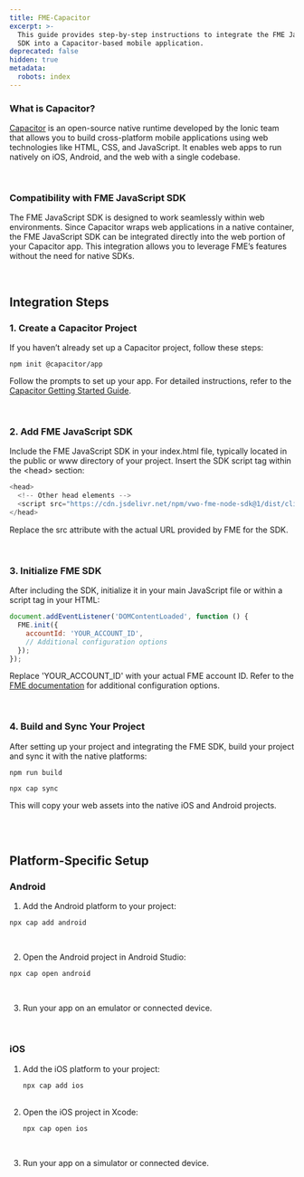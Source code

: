 ```yaml
---
title: FME-Capacitor
excerpt: >-
  This guide provides step-by-step instructions to integrate the FME JavaScript
  SDK into a Capacitor-based mobile application.
deprecated: false
hidden: true
metadata:
  robots: index
---
```

### What is Capacitor?

[Capacitor](https://capacitorjs.com/) is an open-source native runtime developed by the Ionic team that allows you to build cross-platform mobile applications using web technologies like HTML, CSS, and JavaScript. It enables web apps to run natively on iOS, Android, and the web with a single codebase.

<br />

### Compatibility with FME JavaScript SDK

The FME JavaScript SDK is designed to work seamlessly within web environments. Since Capacitor wraps web applications in a native container, the FME JavaScript SDK can be integrated directly into the web portion of your Capacitor app. This integration allows you to leverage FME’s features without the need for native SDKs.

<br />

## Integration Steps

### 1. Create a Capacitor Project

If you haven’t already set up a Capacitor project, follow these steps:

```shell
npm init @capacitor/app
```

Follow the prompts to set up your app. For detailed instructions, refer to the [Capacitor Getting Started Guide](https://capacitorjs.com/docs/getting-started).

<br />

### 2. Add FME JavaScript SDK

Include the FME JavaScript SDK in your index.html file, typically located in the public or www directory of your project. Insert the SDK script tag within the \<head> section:

```javascript
<head>
  <!-- Other head elements -->
  <script src="https://cdn.jsdelivr.net/npm/vwo-fme-node-sdk@1/dist/client/vwo-fme-javascript-sdk.min.js"></script>
</head>
```

Replace the src attribute with the actual URL provided by FME for the SDK.

<br />

### 3. Initialize FME SDK

After including the SDK, initialize it in your main JavaScript file or within a script tag in your HTML:

```javascript
document.addEventListener('DOMContentLoaded', function () {
  FME.init({
    accountId: 'YOUR_ACCOUNT_ID',
    // Additional configuration options
  });
});

```

Replace 'YOUR\_ACCOUNT\_ID' with your actual FME account ID. Refer to the [FME documentation](https://developers.vwo.com/v2/docs/fme-javascript) for additional configuration options.

<br />

### 4. Build and Sync Your Project

After setting up your project and integrating the FME SDK, build your project and sync it with the native platforms:

```shell
npm run build

npx cap sync
```

This will copy your web assets into the native iOS and Android projects.

<br />

<br />

## Platform-Specific Setup

### Android

1. Add the Android platform to your project:

```shell
npx cap add android
```

<br />

2. Open the Android project in Android Studio:

```shell
npx cap open android
```

<br />

3. Run your app on an emulator or connected device.

<br />

### iOS

1. Add the iOS platform to your project:
   ```shell
   npx cap add ios
   ```
   <br />
2. Open the iOS project in Xcode:
   ```shell
   npx cap open ios
   ```

<br />

3. Run your app on a simulator or connected device.